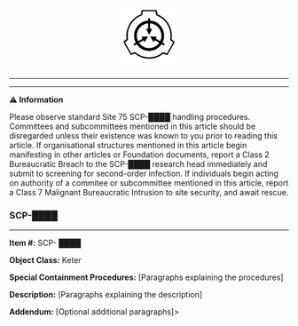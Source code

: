 <html>
<head>
<link rel="stylesheet" href="stylesheet.css">
</head>
<body>
<h1><div style="text-align: center;">
<img src="Resources/Logo_of_the_SCP_Foundation.svg" alt="SCP Emblem" style="width:20%"/>
</div></h1>

***
***
<div class="alert">
  ⚠<strong> Information</strong>

Please observe standard Site 75 SCP-████ handling procedures. Committees and subcommittees mentioned in this article should be disregarded unless their existence was known to you prior to reading this article. If organisational structures mentioned in this article begin manifesting in other articles or Foundation documents, report a Class 2 Bureaucratic Breach to the SCP-████ research head immediately and submit to screening for second-order infection. If individuals begin acting on authority of a commitee or subcommittee mentioned in this article, report a Class 7 Malignant Bureaucratic Intrusion to site security,  and await rescue.
</div>

### SCP-████

***
**Item #:** SCP- ████

**Object Class:** Keter

**Special Containment Procedures:** [Paragraphs explaining the procedures]

**Description:** [Paragraphs explaining the description]

**Addendum:** [Optional additional paragraphs]>

</body>
</html>

